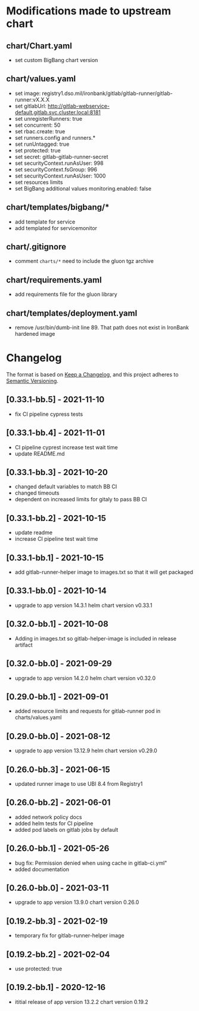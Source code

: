 # Modifications made to upstream chart
## chart/Chart.yaml
- set custom BigBang chart version 

## chart/values.yaml
- set image: registry1.dso.mil/ironbank/gitlab/gitlab-runner/gitlab-runner:vX.X.X
- set gitlabUrl: http://gitlab-webservice-default.gitlab.svc.cluster.local:8181
- set unregisterRunners: true
- set concurrent: 50
- set rbac.create: true
- set runners.config and runners.*
- set runUntagged: true
- set protected: true
- set secret: gitlab-gitlab-runner-secret
- set securityContext.runAsUser: 998
- set securityContext.fsGroup: 996
- set securityContext.runAsUser: 1000
- set resources limits
- set BigBang additional values monitoring.enabled: false

## chart/templates/bigbang/*
- add template for service
- add templated for servicemonitor

## chart/.gitignore
- comment ```charts/*``` need to include the gluon tgz archive

## chart/requirements.yaml
- add requirements file for the gluon library

## chart/templates/deployment.yaml
- remove /usr/bin/dumb-init line 89. That path does not exist in IronBank hardened image

# Changelog

The format is based on [Keep a Changelog](https://keepachangelog.com/en/1.0.0/), and this project adheres to [Semantic Versioning](https://semver.org/spec/v2.0.0.html).

## [0.33.1-bb.5] - 2021-11-10
- fix CI pipeline cypress tests

## [0.33.1-bb.4] - 2021-11-01
- CI pipeline cyprest increase test wait time
- update README.md

## [0.33.1-bb.3] - 2021-10-20
- changed default variables to match BB CI
- changed timeouts
- dependent on increased limits for gitaly to pass BB CI

## [0.33.1-bb.2] - 2021-10-15
- update readme
- increase CI pipeline test wait time

## [0.33.1-bb.1] - 2021-10-15
- add gitlab-runner-helper image to images.txt so that it will get packaged 

## [0.33.1-bb.0] - 2021-10-14
- upgrade to app version 14.3.1 helm chart version v0.33.1 

## [0.32.0-bb.1] - 2021-10-08
- Adding in images.txt so gitlab-helper-image is included in release artifact

## [0.32.0-bb.0] - 2021-09-29
- upgrade to app version 14.2.0 helm chart version v0.32.0

## [0.29.0-bb.1] - 2021-09-01
- added resource limits and requests for gitlab-runner pod in charts/values.yaml

## [0.29.0-bb.0] - 2021-08-12
- upgrade to app version 13.12.9 helm chart version v0.29.0

## [0.26.0-bb.3] - 2021-06-15
- updated runner image to use UBI 8.4 from Registry1

## [0.26.0-bb.2] - 2021-06-01
- added network policy docs
- added helm tests for CI pipeline
- added pod labels on gitlab jobs by default

## [0.26.0-bb.1] - 2021-05-26
- bug fix: Permission denied when using cache in gitlab-ci.yml"
- added documentation

## [0.26.0-bb.0] - 2021-03-11
- upgrade to app version 13.9.0 chart version 0.26.0

## [0.19.2-bb.3] - 2021-02-19
- temporary fix for gitlab-runner-helper image

## [0.19.2-bb.2] - 2021-02-04
- use protected: true

## [0.19.2-bb.1] - 2020-12-16
- ititial release of app version 13.2.2 chart version 0.19.2

